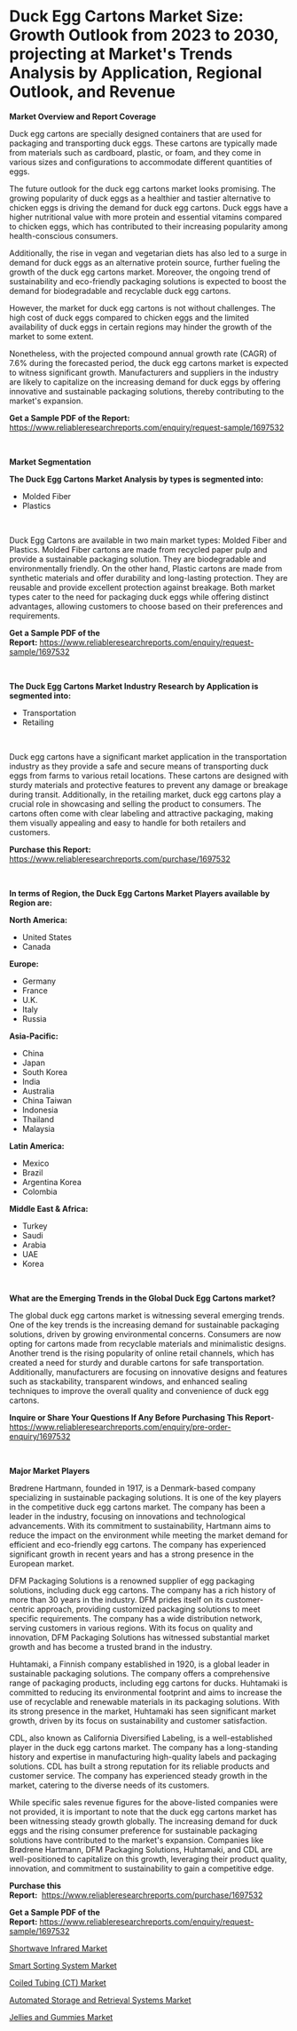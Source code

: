 <p><h1>Duck Egg Cartons Market Size: Growth Outlook from 2023 to 2030, projecting at Market's Trends Analysis by Application, Regional Outlook, and Revenue</h1></p><p><strong>Market Overview and Report Coverage</strong></p>
<p><p>Duck egg cartons are specially designed containers that are used for packaging and transporting duck eggs. These cartons are typically made from materials such as cardboard, plastic, or foam, and they come in various sizes and configurations to accommodate different quantities of eggs.</p><p>The future outlook for the duck egg cartons market looks promising. The growing popularity of duck eggs as a healthier and tastier alternative to chicken eggs is driving the demand for duck egg cartons. Duck eggs have a higher nutritional value with more protein and essential vitamins compared to chicken eggs, which has contributed to their increasing popularity among health-conscious consumers.</p><p>Additionally, the rise in vegan and vegetarian diets has also led to a surge in demand for duck eggs as an alternative protein source, further fueling the growth of the duck egg cartons market. Moreover, the ongoing trend of sustainability and eco-friendly packaging solutions is expected to boost the demand for biodegradable and recyclable duck egg cartons.</p><p>However, the market for duck egg cartons is not without challenges. The high cost of duck eggs compared to chicken eggs and the limited availability of duck eggs in certain regions may hinder the growth of the market to some extent.</p><p>Nonetheless, with the projected compound annual growth rate (CAGR) of 7.6% during the forecasted period, the duck egg cartons market is expected to witness significant growth. Manufacturers and suppliers in the industry are likely to capitalize on the increasing demand for duck eggs by offering innovative and sustainable packaging solutions, thereby contributing to the market's expansion.</p></p>
<p><strong>Get a Sample PDF of the Report:</strong> <a href="https://www.reliableresearchreports.com/enquiry/request-sample/1697532">https://www.reliableresearchreports.com/enquiry/request-sample/1697532</a></p>
<p>&nbsp;</p>
<p><strong>Market Segmentation</strong></p>
<p><strong>The Duck Egg Cartons Market Analysis by types is segmented into:</strong></p>
<p><ul><li>Molded Fiber</li><li>Plastics</li></ul></p>
<p>&nbsp;</p>
<p><p>Duck Egg Cartons are available in two main market types: Molded Fiber and Plastics. Molded Fiber cartons are made from recycled paper pulp and provide a sustainable packaging solution. They are biodegradable and environmentally friendly. On the other hand, Plastic cartons are made from synthetic materials and offer durability and long-lasting protection. They are reusable and provide excellent protection against breakage. Both market types cater to the need for packaging duck eggs while offering distinct advantages, allowing customers to choose based on their preferences and requirements.</p></p>
<p><strong>Get a Sample PDF of the Report:</strong>&nbsp;<a href="https://www.reliableresearchreports.com/enquiry/request-sample/1697532">https://www.reliableresearchreports.com/enquiry/request-sample/1697532</a></p>
<p>&nbsp;</p>
<p><strong>The Duck Egg Cartons Market Industry Research by Application is segmented into:</strong></p>
<p><ul><li>Transportation</li><li>Retailing</li></ul></p>
<p>&nbsp;</p>
<p><p>Duck egg cartons have a significant market application in the transportation industry as they provide a safe and secure means of transporting duck eggs from farms to various retail locations. These cartons are designed with sturdy materials and protective features to prevent any damage or breakage during transit. Additionally, in the retailing market, duck egg cartons play a crucial role in showcasing and selling the product to consumers. The cartons often come with clear labeling and attractive packaging, making them visually appealing and easy to handle for both retailers and customers.</p></p>
<p><strong>Purchase this Report:</strong>&nbsp; <a href="https://www.reliableresearchreports.com/purchase/1697532">https://www.reliableresearchreports.com/purchase/1697532</a></p>
<p>&nbsp;</p>
<p><strong>In terms of Region, the Duck Egg Cartons Market Players available by Region are:</strong></p>
<p>
    <p> <strong> North America: </strong>
        <ul>
            <li>United States</li>
            <li>Canada</li>
        </ul>
        </p> 
    <p> <strong> Europe: </strong>
        <ul>
            <li>Germany</li>
            <li>France</li>
            <li>U.K.</li>
            <li>Italy</li>
            <li>Russia</li>
        </ul>
        </p> 
    <p> <strong> Asia-Pacific: </strong>
        <ul>
            <li>China</li>
            <li>Japan</li>
            <li>South Korea</li>
            <li>India</li>
            <li>Australia</li>
            <li>China Taiwan</li>
            <li>Indonesia</li>
            <li>Thailand</li>
            <li>Malaysia</li>
        </ul>
        </p> 
    <p> <strong> Latin America: </strong>
        <ul>
            <li>Mexico</li>
            <li>Brazil</li>
            <li>Argentina Korea</li>
            <li>Colombia</li>
        </ul>
        </p> 
    <p> <strong> Middle East & Africa: </strong>
        <ul>
            <li>Turkey</li>
            <li>Saudi</li>
            <li>Arabia</li>
            <li>UAE</li>
            <li>Korea</li>
        </ul>
    </p>
    </p>
<p>&nbsp;</p>
<p><strong>What are the Emerging Trends in the Global Duck Egg Cartons market?</strong></p>
<p><p>The global duck egg cartons market is witnessing several emerging trends. One of the key trends is the increasing demand for sustainable packaging solutions, driven by growing environmental concerns. Consumers are now opting for cartons made from recyclable materials and minimalistic designs. Another trend is the rising popularity of online retail channels, which has created a need for sturdy and durable cartons for safe transportation. Additionally, manufacturers are focusing on innovative designs and features such as stackability, transparent windows, and enhanced sealing techniques to improve the overall quality and convenience of duck egg cartons.</p></p>
<p><strong>Inquire or Share Your Questions If Any Before Purchasing This Report</strong>- <a href="https://www.reliableresearchreports.com/enquiry/pre-order-enquiry/1697532">https://www.reliableresearchreports.com/enquiry/pre-order-enquiry/1697532</a></p>
<p>&nbsp;</p>
<p><strong>Major Market Players</strong></p>
<p><p>Brødrene Hartmann, founded in 1917, is a Denmark-based company specializing in sustainable packaging solutions. It is one of the key players in the competitive duck egg cartons market. The company has been a leader in the industry, focusing on innovations and technological advancements. With its commitment to sustainability, Hartmann aims to reduce the impact on the environment while meeting the market demand for efficient and eco-friendly egg cartons. The company has experienced significant growth in recent years and has a strong presence in the European market.</p><p>DFM Packaging Solutions is a renowned supplier of egg packaging solutions, including duck egg cartons. The company has a rich history of more than 30 years in the industry. DFM prides itself on its customer-centric approach, providing customized packaging solutions to meet specific requirements. The company has a wide distribution network, serving customers in various regions. With its focus on quality and innovation, DFM Packaging Solutions has witnessed substantial market growth and has become a trusted brand in the industry.</p><p>Huhtamaki, a Finnish company established in 1920, is a global leader in sustainable packaging solutions. The company offers a comprehensive range of packaging products, including egg cartons for ducks. Huhtamaki is committed to reducing its environmental footprint and aims to increase the use of recyclable and renewable materials in its packaging solutions. With its strong presence in the market, Huhtamaki has seen significant market growth, driven by its focus on sustainability and customer satisfaction.</p><p>CDL, also known as California Diversified Labeling, is a well-established player in the duck egg cartons market. The company has a long-standing history and expertise in manufacturing high-quality labels and packaging solutions. CDL has built a strong reputation for its reliable products and customer service. The company has experienced steady growth in the market, catering to the diverse needs of its customers.</p><p>While specific sales revenue figures for the above-listed companies were not provided, it is important to note that the duck egg cartons market has been witnessing steady growth globally. The increasing demand for duck eggs and the rising consumer preference for sustainable packaging solutions have contributed to the market's expansion. Companies like Brødrene Hartmann, DFM Packaging Solutions, Huhtamaki, and CDL are well-positioned to capitalize on this growth, leveraging their product quality, innovation, and commitment to sustainability to gain a competitive edge.</p></p>
<p><strong>Purchase this Report:</strong>&nbsp;&nbsp;<a href="https://www.reliableresearchreports.com/purchase/1697532">https://www.reliableresearchreports.com/purchase/1697532</a></p>
<p></p>
<p><strong>Get a Sample PDF of the Report:</strong>&nbsp;<a href="https://www.reliableresearchreports.com/enquiry/request-sample/1697532">https://www.reliableresearchreports.com/enquiry/request-sample/1697532</a></p>
<p><p><a href="https://medium.com/@merrittrice2023/shortwave-infrared-market-size-growth-forecast-2023-2030-36aab365e428">Shortwave Infrared Market</a></p><p><a href="https://github.com/kipkeeva/Market-Research-Report-List-1/blob/main/smart-sorting-system-market.md">Smart Sorting System Market</a></p><p><a href="https://www.linkedin.com/pulse/coiled-tubing-ct-market-research-report-unlocks-analysis/">Coiled Tubing (CT) Market</a></p><p><a href="https://github.com/kuntayevaz/Market-Research-Report-List-1/blob/main/automated-storage-and-retrieval-systems-market.md">Automated Storage and Retrieval Systems Market</a></p><p><a href="https://medium.com/@orlohagenes/jellies-and-gummies-market-size-growth-forecast-2023-2030-8e2f26a1b6af">Jellies and Gummies Market</a></p></p>